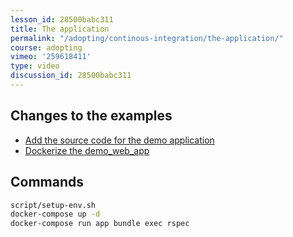 ```yaml
---
lesson_id: 28500babc311
title: The application
permalink: "/adopting/continous-integration/the-application/"
course: adopting
vimeo: '259618411'
type: video
discussion_id: 28500babc311
---
```


## Changes to the examples
* [Add the source code for the demo application](https://github.com/learndocker/demo_web_app/commit/86934f2)
* [Dockerize the demo_web_app](https://github.com/learndocker/demo_web_app/commit/0edb9c9)

## Commands
```sh
script/setup-env.sh
docker-compose up -d
docker-compose run app bundle exec rspec
```
